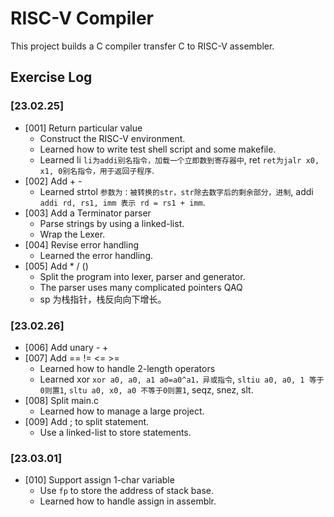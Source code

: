 # RISC-V Compiler
This project builds a C compiler transfer C to RISC-V assembler.
## Exercise Log
### [23.02.25]
- [001] Return particular value
    - Construct the RISC-V environment.
    - Learned how to write test shell script and some makefile.
    - Learned li `li为addi别名指令，加载一个立即数到寄存器中`, ret `ret为jalr x0, x1, 0别名指令，用于返回子程序`.
- [002] Add + -
    - Learned strtol `参数为：被转换的str，str除去数字后的剩余部分，进制`, addi `addi rd, rs1, imm 表示 rd = rs1 + imm`.
- [003] Add a Terminator parser
    - Parse strings by using a linked-list.
    - Wrap the Lexer.
- [004] Revise error handling
    - Learned the error handling.
- [005] Add * / ()
    - Split the program into lexer, parser and generator.
    - The parser uses many complicated pointers QAQ
    - sp 为栈指针，栈反向向下增长。
### [23.02.26]
- [006] Add unary - +
- [007] Add == != <= >=
    - Learned how to handle 2-length operators
    - Learned xor `xor a0, a0, a1 a0=a0^a1，异或指令`, `sltiu a0, a0, 1 等于0则置1`, `sltu a0, x0, a0 不等于0则置1`, seqz, snez, slt.
- [008] Split main.c
    - Learned how to manage a large project.
- [009] Add ; to split statement.
    - Use a linked-list to store statements.
### [23.03.01]
- [010] Support assign 1-char variable
    - Use `fp` to store the address of stack base.
    - Learned how to handle assign in assemblr.

